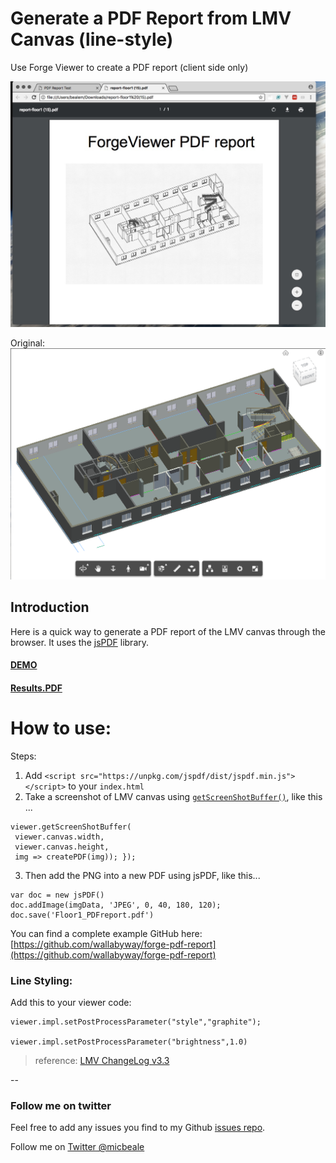 # Generate a PDF Report from LMV Canvas (line-style)

Use Forge Viewer to create a PDF report (client side only)

![](pdfReport.jpg)

Original:
![](report-floor2.png)

## Introduction

Here is a quick way to generate a PDF report of the LMV canvas through the browser.
It uses the [jsPDF](https://parall.ax/products/jspdf) library.

#### [DEMO](https://wallabyway.github.io/forge-pdf-report/)

#### [Results.PDF](report-floor1.pdf)


# How to use:

Steps:

1. Add `<script src="https://unpkg.com/jspdf/dist/jspdf.min.js"></script>` to your `index.html`
2. Take a screenshot of LMV canvas using [`getScreenShotBuffer()`](https://developer.autodesk.com/en/docs/viewer/v2/reference/javascript/viewer3d#function:getscreenshot), like this ...

```
viewer.getScreenShotBuffer(
 viewer.canvas.width,
 viewer.canvas.height, 
 img => createPDF(img)); });
```
        

3. Then add the PNG into a new PDF using jsPDF, like this...

```
var doc = new jsPDF()
doc.addImage(imgData, 'JPEG', 0, 40, 180, 120);
doc.save('Floor1_PDFreport.pdf')
```

You can find a complete example GitHub here: [https://github.com/wallabyway/forge-pdf-report](https://github.com/wallabyway/forge-pdf-report)

### Line Styling:
Add this to your viewer code:

```
viewer.impl.setPostProcessParameter("style","graphite");

viewer.impl.setPostProcessParameter("brightness",1.0)
```

> reference: [LMV ChangeLog v3.3](https://forge.autodesk.com/blog/viewer-release-notes-v33) 

--

### Follow me on twitter
Feel free to add any issues you find to my Github [issues repo](https://github.com/wallabyway/forge-pdf-report/issues).

Follow me on [Twitter @micbeale](http://twitter.com/micbeale)


